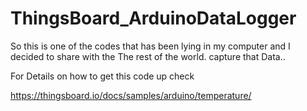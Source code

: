 # ThingsBoard_ArduinoDataLogger

So this is one of the codes that has been lying in my computer and I decided to share with the The rest of the world.
capture that Data..
 
 For Details on how to get this code up check
 
 https://thingsboard.io/docs/samples/arduino/temperature/
